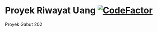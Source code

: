 # Proyek Riwayat Uang [![CodeFactor](https://www.codefactor.io/repository/github/maul-lq/simpel-manajemen-uang/badge/dev)](https://www.codefactor.io/repository/github/maul-lq/simpel-manajemen-uang/overview/dev)

Proyek Gabut 202
